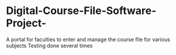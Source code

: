 # Digital-Course-File-Software-Project-
A portal for faculties to enter and manage the course file for various subjects
Testing done several times